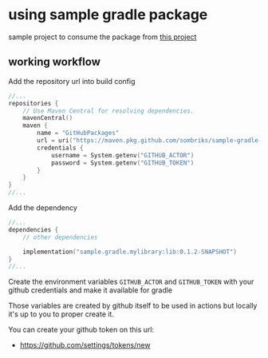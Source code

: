 # using sample gradle package

sample project to consume the package from
[this project](https://github.com/sombriks/sample-gradle-package)

## working workflow

Add the repository url into build config

```kotlin
//...
repositories {
    // Use Maven Central for resolving dependencies.
    mavenCentral()
    maven {
        name = "GitHubPackages"
        url = uri("https://maven.pkg.github.com/sombriks/sample-gradle-package")
        credentials {
            username = System.getenv("GITHUB_ACTOR")
            password = System.getenv("GITHUB_TOKEN")
        }
    }
}
//...
```

Add the dependency

```kotlin
//...
dependencies {
    // other dependencies

    implementation("sample.gradle.mylibrary:lib:0.1.2-SNAPSHOT")
}
//...
```

Create the environment variables `GITHUB_ACTOR` and `GITHUB_TOKEN` with your
github credentials and make it available for gradle

Those variables are created by github itself to be used in actions but locally
it's up to you to proper create it.

You can create your github token on this url:

- <https://github.com/settings/tokens/new>
